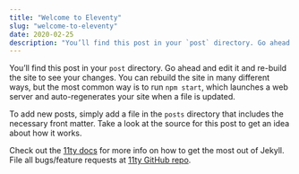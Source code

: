 ```yaml
---
title: "Welcome to Eleventy"
slug: "welcome-to-eleventy"
date: 2020-02-25
description: "You’ll find this post in your `post` directory. Go ahead and edit it and re-build the site to see your changes. You can rebuild the site in many different ways, but the most common way is to run `npm start`, which launches a web server and"
---
```


You’ll find this post in your `post` directory. Go ahead and edit it and re-build the site to see your changes. You can rebuild the site in many different ways, but the most common way is to run `npm start`, which launches a web server and
auto-regenerates your site when a file is updated.

To add new posts, simply add a file in the `posts` directory that includes the necessary front matter. Take a look at the source for this post to get an idea about how it works.

Check out the [11ty docs][11ty-docs] for more info on how to get the most out of Jekyll. File all bugs/feature requests at [11ty GitHub repo][11ty-gh].

[11ty-docs]: https://www.11ty.dev
[11ty-gh]: https://github.com/11ty/eleventy
